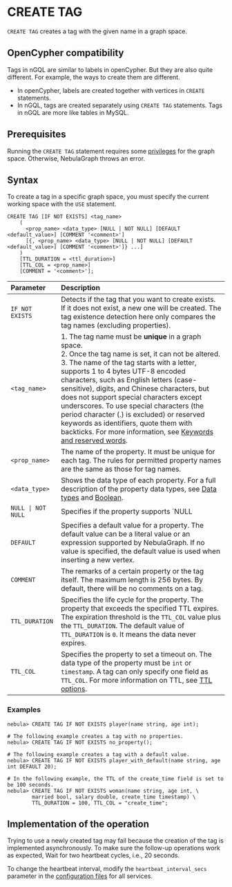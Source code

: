 # CREATE TAG

`CREATE TAG` creates a tag with the given name in a graph space.

## OpenCypher compatibility

Tags in nGQL are similar to labels in openCypher. But they are also quite different. For example, the ways to create them are different.

* In openCypher, labels are created together with vertices in `CREATE` statements.
* In nGQL, tags are created separately using `CREATE TAG` statements. Tags in nGQL are more like tables in MySQL.

## Prerequisites

Running the `CREATE TAG` statement requires some [privileges](../../7.data-security/1.authentication/3.role-list.md) for the graph space. Otherwise, NebulaGraph throws an error.

## Syntax

To create a tag in a specific graph space, you must specify the current working space with the `USE` statement.

```ngql
CREATE TAG [IF NOT EXISTS] <tag_name>
    (
      <prop_name> <data_type> [NULL | NOT NULL] [DEFAULT <default_value>] [COMMENT '<comment>']
      [{, <prop_name> <data_type> [NULL | NOT NULL] [DEFAULT <default_value>] [COMMENT '<comment>']} ...] 
    )
    [TTL_DURATION = <ttl_duration>]
    [TTL_COL = <prop_name>]
    [COMMENT = '<comment>'];
```

|Parameter|Description|
|:---|:---|
|`IF NOT EXISTS`|Detects if the tag that you want to create exists. If it does not exist, a new one will be created. The tag existence detection here only compares the tag names (excluding properties).|
|`<tag_name>`|1. The tag name must be **unique** in a graph space.<br> 2. Once the tag name is set, it can not be altered.<br> 3. The name of the tag starts with a letter, supports 1 to 4 bytes UTF-8 encoded characters, such as English letters (case-sensitive), digits, and Chinese characters, but does not support special characters except underscores. To use special characters (the period character (.) is excluded) or reserved keywords as identifiers, quote them with backticks. For more information, see [Keywords and reserved words](../../3.ngql-guide/1.nGQL-overview/keywords-and-reserved-words.md).|
|`<prop_name>`|The name of the property. It must be unique for each tag. The rules for permitted property names are the same as those for tag names.|
|`<data_type>`|Shows the data type of each property. For a full description of the property data types, see [Data types](../3.data-types/1.numeric.md) and [Boolean](../3.data-types/2.boolean.md).|
|`NULL \| NOT NULL`|Specifies if the property supports `NULL | NOT NULL`. The default value is `NULL`.|
|`DEFAULT`|Specifies a default value for a property. The default value can be a literal value or an expression supported by NebulaGraph. If no value is specified, the default value is used when inserting a new vertex.|
|`COMMENT`|The remarks of a certain property or the tag itself. The maximum length is 256 bytes. By default, there will be no comments on a tag.|
|`TTL_DURATION`|Specifies the life cycle for the property. The property that exceeds the specified TTL expires. The expiration threshold is the `TTL_COL` value plus the `TTL_DURATION`. The default value of `TTL_DURATION` is `0`. It means the data never expires.|
|`TTL_COL`|Specifies the property to set a timeout on. The data type of the property must be `int` or `timestamp`. A tag can only specify one field as `TTL_COL`. For more information on TTL, see [TTL options](../8.clauses-and-options/ttl-options.md).|

### Examples

```ngql
nebula> CREATE TAG IF NOT EXISTS player(name string, age int);

# The following example creates a tag with no properties.
nebula> CREATE TAG IF NOT EXISTS no_property(); 

# The following example creates a tag with a default value.
nebula> CREATE TAG IF NOT EXISTS player_with_default(name string, age int DEFAULT 20);

# In the following example, the TTL of the create_time field is set to be 100 seconds.
nebula> CREATE TAG IF NOT EXISTS woman(name string, age int, \
        married bool, salary double, create_time timestamp) \
        TTL_DURATION = 100, TTL_COL = "create_time";
```

## Implementation of the operation

Trying to use a newly created tag may fail because the creation of the tag is implemented asynchronously. To make sure the follow-up operations work as expected, Wait for two heartbeat cycles, i.e., 20 seconds.

To change the heartbeat interval, modify the `heartbeat_interval_secs` parameter in the [configuration files](../../5.configurations-and-logs/1.configurations/1.configurations.md) for all services.
